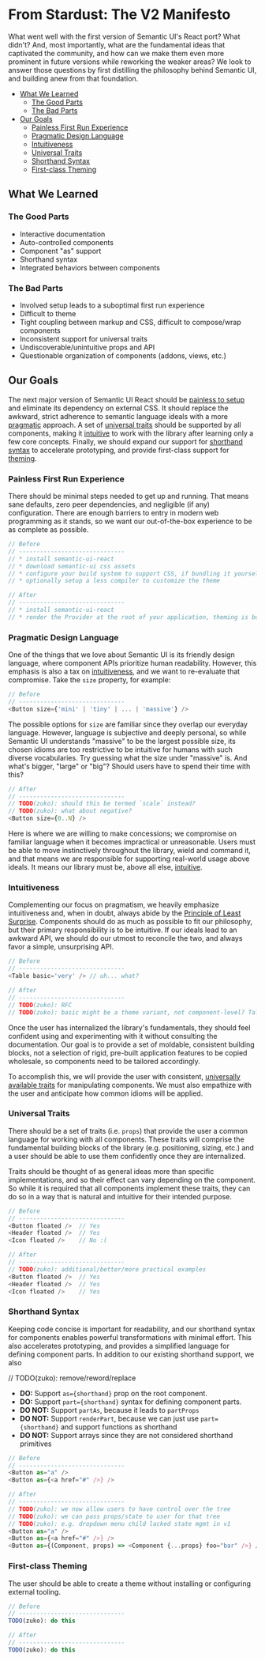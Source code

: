 # From Stardust: The V2 Manifesto

What went well with the first version of Semantic UI's React port? What didn't? And, most importantly, what are the fundamental ideas that captivated the community, and how can we make them even more prominent in future versions while reworking the weaker areas? We look to answer those questions by first distilling the philosophy behind Semantic UI, and building anew from that foundation.

* [What We Learned](#what-we-learned)
    * [The Good Parts](#the-good-parts)
    * [The Bad Parts](#the-bad-parts)
* [Our Goals](#our-goals)
    * [Painless First Run Experience](#painless-first-run-experience)
    * [Pragmatic Design Language](#pragmatic-design-language)
    * [Intuitiveness](#intuitiveness)
    * [Universal Traits](#universal-traits)
    * [Shorthand Syntax](#shorthand-syntax)
    * [First-class Theming](#first-class-theming)

## What We Learned

### The Good Parts
* Interactive documentation
* Auto-controlled components
* Component "as" support
* Shorthand syntax
* Integrated behaviors between components

### The Bad Parts
* Involved setup leads to a suboptimal first run experience
* Difficult to theme
* Tight coupling between markup and CSS, difficult to compose/wrap components
* Inconsistent support for universal traits
* Undiscoverable/unintuitive props and API
* Questionable organization of components (addons, views, etc.)

## Our Goals

The next major version of Semantic UI React should be [painless to setup](#painless-first-run-experience) and eliminate its dependency on external CSS. It should replace the awkward, strict adherence to semantic language ideals with a more [pragmatic](#pragmatic-design-language) approach. A set of [universal traits](#universal-traits) should be supported by all components, making it [intuitive](#intuitiveness) to work with the library after learning only a few core concepts. Finally, we should expand our support for [shorthand syntax](#shorthand-syntax) to accelerate prototyping, and provide first-class support for [theming](#first-class-theming).

### Painless First Run Experience

There should be minimal steps needed to get up and running. That means sane defaults, zero peer dependencies, and negligible (if any) configuration. There are enough barriers to entry in modern web programming as it stands, so we want our out-of-the-box experience to be as complete as possible.

```js
// Before
// ------------------------------
// * install semantic-ui-react
// * download semantic-ui css assets
// * configure your build system to support CSS, if bundling it yourself
// * optionally setup a less compiler to customize the theme

// After
// ------------------------------
// * install semantic-ui-react
// * render the Provider at the root of your application, theming is built-in
```

### Pragmatic Design Language

One of the things that we love about Semantic UI is its friendly design language, where component APIs prioritize human readability. However, this emphasis is also a tax on [intuitiveness](#intuitiveness), and we want to re-evaluate that compromise. Take the `size` property, for example:

```js
// Before
// ------------------------------
<Button size={'mini' | 'tiny' | ... | 'massive'} />
```

The possible options for `size` are familiar since they overlap our everyday language. However, language is subjective and deeply personal, so while Semantic UI understands "massive" to be the largest possible size, its chosen idioms are too restrictive to be intuitive for humans with such diverse vocabularies. Try guessing what the size under "massive" is. And what's bigger, "large" or "big"?  Should users have to spend their time with this?

```js
// After
// ------------------------------
// TODO(zuko): should this be termed `scale` instead?
// TODO(zuko): what about negative?
<Button size={0..N} />
```

Here is where we are willing to make concessions; we compromise on familiar language when it becomes impractical or unreasonable. Users must be able to move instinctively throughout the library, wield and command it, and that means we are responsible for supporting real-world usage above ideals. It means our library must be, above all else, [intuitive](#intuitiveness).

### Intuitiveness

Complementing our focus on pragmatism, we heavily emphasize intuitiveness and, when in doubt, always abide by the [Principle of Least Surprise](https://www.wikiwand.com/en/Principle_of_least_astonishment). Components should do as much as possible to fit our philosophy, but their primary responsibility is to be intuitive. If our ideals lead to an awkward API, we should do our utmost to reconcile the two, and always favor a simple, unsurprising API.


```js
// Before
// ------------------------------
<Table basic='very' /> // uh... what?

// After
// ------------------------------
// TODO(zuko): RFC
// TODO(zuko): basic might be a theme variant, not component-level? Talk about this.
```

Once the user has internalized the library's fundamentals, they should feel confident using and experimenting with it without consulting the documentation. Our goal is to provide a set of moldable, consistent building blocks, not a selection of rigid, pre-built application features to be copied wholesale, so components need to be tailored accordingly.

To accomplish this, we will provide the user with consistent, [universally available traits](#universal-traits) for manipulating components. We must also empathize with the user and anticipate how common idioms will be applied.

### Universal Traits

There should be a set of traits (i.e. `props`) that provide the user a common language for working with all components. These traits will comprise the fundamental building blocks of the library (e.g. positioning, sizing, etc.) and a user should be able to use them confidently once they are internalized.

Traits should be thought of as general ideas more than specific implementations, and so their effect can vary depending on the component. So while it is required that all components implement these traits, they can do so in a way that is natural and intuitive for their intended purpose.

```js
// Before
// ------------------------------
<Button floated />  // Yes
<Header floated />  // Yes
<Icon floated />    // No :(

// After
// ------------------------------
// TODO(zuko): additional/better/more practical examples
<Button floated />  // Yes
<Header floated />  // Yes
<Icon floated />    // Yes
```

### Shorthand Syntax

Keeping code concise is important for readability, and our shorthand syntax for components enables powerful transformations with minimal effort. This also accelerates prototyping, and provides a simplified language for defining component parts. In addition to our existing shorthand support, we also

// TODO(zuko): remove/reword/replace
 * **DO:** Support `as={shorthand}` prop on the root component.
 * **DO:** Support `part={shorthand}` syntax for defining component parts.
 * **DO NOT:** Support `partAs`, because it leads to `partProps`
 * **DO NOT:** Support `renderPart`, because we can just use `part={shorthand}` and support functions as shorthand
 * **DO NOT:** Support arrays since they are not considered shorthand primitives

```js
// Before
// ------------------------------
<Button as="a" />
<Button as={<a href="#" />} />

// After
// ------------------------------
// TODO(zuko): we now allow users to have control over the tree
// TODO(zuko): we can pass props/state to user for that tree
// TODO(zuko): e.g. dropdown menu child lacked state mgmt in v1
<Button as="a" />
<Button as={<a href="#" />} />
<Button as={(Component, props) => <Component {...props} foo="bar" />} />
```

### First-class Theming

The user should be able to create a theme without installing or configuring external tooling.

```js
// Before
// ------------------------------
TODO(zuko): do this

// After
// ------------------------------
TODO(zuko): do this
```
